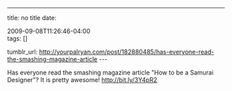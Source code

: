 ---
title: no title
date:

 2009-09-08T11:26:46-04:00  
tags:  []

tumblr_url:
http://yourpalryan.com/post/182880485/has-everyone-read-the-smashing-magazine-article
\-\--

Has everyone read the smashing magazine article "How to be a Samurai
Designer"? It is pretty awesome! <http://bit.ly/3Y4pR2>
